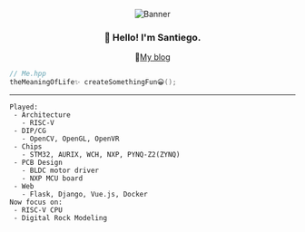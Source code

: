 <p align="center">
  <img src="https://files.catbox.moe/9q0g16.webp" alt="Banner" style="max-height: 10rem;">
</p>

<h3 align="center"> 👋 Hello! I'm Santiego. </h3>

<p align="center">
 📝<a href="https://www.santiego.ink" target="_blank">My blog</a>
</p>

```cpp
// Me.hpp
theMeaningOfLife✨ createSomethingFun😀();
```

---
```
Played:
 - Architecture
   - RISC-V
 - DIP/CG
   - OpenCV, OpenGL, OpenVR
 - Chips
   - STM32, AURIX, WCH, NXP, PYNQ-Z2(ZYNQ) 
 - PCB Design
   - BLDC motor driver
   - NXP MCU board
 - Web
   - Flask, Django, Vue.js, Docker
Now focus on:
 - RISC-V CPU
 - Digital Rock Modeling
```


<!--
**MrAMS/MrAMS** is a ✨ _special_ ✨ repository because its `README.md` (this file) appears on your GitHub profile.

Here are some ideas to get you started:

- 🔭 I’m currently working on ...
- 🌱 I’m currently learning ...
- 👯 I’m looking to collaborate on ...
- 🤔 I’m looking for help with ...
- 💬 Ask me about ...
- 📫 How to reach me: ...
- 😄 Pronouns: ...
- ⚡ Fun fact: ...
-->
